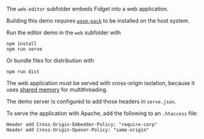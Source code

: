 The `web-editor` subfolder embeds Fidget into a web application.

Building this demo requires [`wasm-pack`](https://rustwasm.github.io/wasm-pack/)
to be installed on the host system.

Run the editor demo in the `web` subfolder with

```
npm install
npm run serve
```

Or bundle files for distribution with

```
npm run dist
```

The web application must be served with cross-origin isolation, because it uses
[shared memory](https://developer.mozilla.org/en-US/docs/Web/JavaScript/Reference/Global_Objects/SharedArrayBuffer#security_requirements)
for multithreading.

The demo server is configured to add those headers in `serve.json`.

To serve the application with Apache, add the following to an `.htaccess` file:
```
Header add Cross-Origin-Embedder-Policy: "require-corp"
Header add Cross-Origin-Opener-Policy: "same-origin"
```
